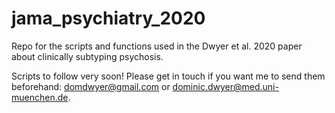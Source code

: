 # jama_psychiatry_2020
Repo for the scripts and functions used in the Dwyer et al. 2020 paper about clinically subtyping psychosis. 

Scripts to follow very soon! Please get in touch if you want me to send them beforehand: domdwyer@gmail.com or dominic.dwyer@med.uni-muenchen.de. 



